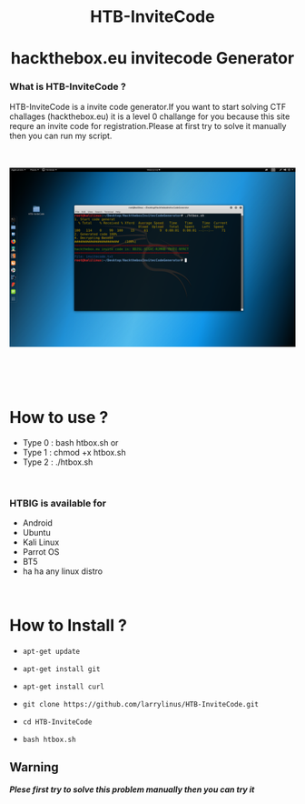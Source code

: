 <h1 align="center">HTB-InviteCode
</h1>
<h1 align="center">
       hackthebox.eu invitecode Generator
</h1>


### What is HTB-InviteCode ?
HTB-InviteCode is a invite code generator.If you want to start solving
CTF challages (hackthebox.eu) it is a level 0 challange
for you  because this site requre an invite code for
registration.Please at first try to solve  it manually
then you can run my script.
<br/><br/><br/>

<p align="center">
<img
src="https://github.com/larrylinus/HTB-InviteCode/blob/master/Logo.png"/>
</p>

<br/><br/><br/>

# How to use ?

- Type 0 : bash htbox.sh   or
- Type 1 : chmod +x htbox.sh
- Type 2 : ./htbox.sh
<br/>

### HTBIG is available for

* Android
* Ubuntu
* Kali Linux
* Parrot OS
* BT5
* ha ha any linux distro
<br/>

# How to Install ?

* `apt-get update`

* `apt-get install git`

* `apt-get install curl`

* `git clone https://github.com/larrylinus/HTB-InviteCode.git`
* `cd HTB-InviteCode`
* `bash htbox.sh`

## Warning

***Plese first try to solve this problem manually then you can try it***
